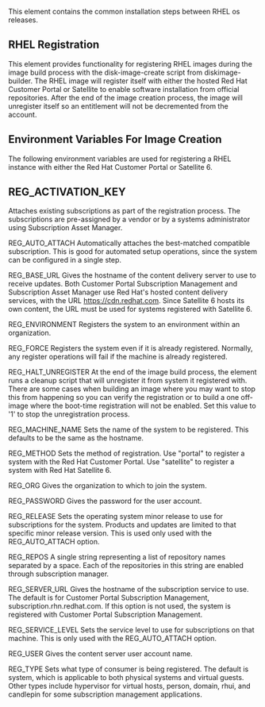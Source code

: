 This element contains the common installation steps between RHEL os releases.

RHEL Registration
-----------------
This element provides functionality for registering RHEL images during the
image build process with the disk-image-create script from diskimage-builder.
The RHEL image will register itself with either the hosted Red Hat Customer
Portal or Satellite to enable software installation from official
repositories. After the end of the image creation process, the image will
unregister itself so an entitlement will not be decremented from the account.

Environment Variables For Image Creation
----------------------------------------
The following environment variables are used for registering a RHEL instance
with either the Red Hat Customer Portal or Satellite 6.

## REG\_ACTIVATION\_KEY
Attaches existing subscriptions as part of the registration process. The
subscriptions are pre-assigned by a vendor or by a systems administrator
using Subscription Asset Manager.

REG_AUTO_ATTACH
Automatically attaches the best-matched compatible subscription. This is
good for automated setup operations, since the system can be configured
in a single step.

REG_BASE_URL
Gives the hostname of the content delivery server to use to receive updates.
Both Customer Portal Subscription Management and Subscription Asset Manager
use Red Hat's hosted content delivery services, with the URL
https://cdn.redhat.com. Since Satellite 6 hosts its own content, the URL
must be used for systems registered with Satellite 6.

REG_ENVIRONMENT
Registers the system to an environment within an organization.

REG_FORCE
Registers the system even if it is already registered. Normally, any register
operations will fail if the machine is already registered.

REG_HALT_UNREGISTER
At the end of the image build process, the element runs a cleanup script that
will unregister it from system it registered with.  There are some cases when
building an image where you may want to stop this from happening so you can
verify the registration or to build a one off-image where the boot-time
registration will not be enabled.  Set this value to '1' to stop the
unregistration process.

REG_MACHINE_NAME
Sets the name of the system to be registered. This defaults to be the same as
the hostname.

REG_METHOD
Sets the method of registration.  Use "portal" to register a system with the
Red Hat Customer Portal.  Use "satellite" to register a system with Red
Hat Satellite 6.

REG_ORG
Gives the organization to which to join the system.

REG_PASSWORD
Gives the password for the user account.

REG_RELEASE
Sets the operating system minor release to use for subscriptions for the
system. Products and updates are limited to that specific minor release
version. This is used only used with the REG_AUTO_ATTACH option.

REG_REPOS
A single string representing a list of repository names separated by a
space.  Each of the repositories in this string are enabled through
subscription manager.

REG_SERVER_URL
Gives the hostname of the subscription service to use. The default is
for Customer Portal Subscription Management, subscription.rhn.redhat.com.
If this option is not used, the system is registered with Customer Portal
Subscription Management.

REG_SERVICE_LEVEL
Sets the service level to use for subscriptions on that machine. This
is only used with the REG_AUTO_ATTACH option.

REG_USER
Gives the content server user account name.

REG_TYPE
Sets what type of consumer is being registered. The default is system, which
is applicable to both physical systems and virtual guests. Other types include
hypervisor for virtual hosts, person, domain, rhui, and candlepin for some
subscription management applications.
